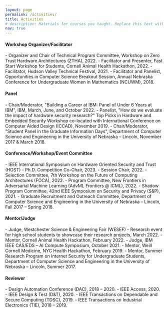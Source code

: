 ```yaml
---
layout: page
permalink: /activities/
title: Activities
# description: Materials for courses you taught. Replace this text with your description.
nav: true
---
```


<!-- For now, this page is assumed to be a static description of your courses. You can convert it to a collection similar to `_projects/` so that you can have a dedicated page for each course.

Organize your courses by years, topics, or universities, however you like! -->

<h4><b>Workshop Organizer/Facilitator</b></h4>
- Organizer and Chair of Technical Program Committee, Workshop on Zero Trust Hardware Architectures (ZTHA), 2022.
- Facilitator and Presenter, Fast Start Workshop for Students, Cornell Animal Health Hackathon, 2022. 
- Facilitator, Hudson Valley Technical Festival, 2021. 
- Facilitator and Panelist, Opportunities in Computer Science Breakout Session, Annual Nebraska Conference for Undergraduate Women in Mathematics (NCUWM), 2018. 


<h4><b>Panel</b></h4>
- Chair/Moderator, "Building a Career at IBM: Panel of Under 6 Years at IBM", IBM, March, June, and October 2022. 
- Panelist, "How do we evaluate the impact of hardware security research?" Top Picks in Hardware and Embedded Security Workshop co-located with International Conference on Computer Aided Design (ICCAD), November 2019. 
- Chair/Moderator, "Student Panel in the Graduate Information Days", Department of Computer Science and Engineering in the University of Nebraska – Lincoln, November 2017 & March 2018. 

<h4><b>Conference/Workshop/Event Committee</b></h4>
- IEEE International Symposium on Hardware Oriented Security and Trust (HOST)
    - Ph.D. Competition Co-Chair, 2023. 
    - Session Chair, 2022.
- Selection Committee, 7th Workshop on the Future of Computing Architectures (FOCA), 2022. 
- Program Committee, New Frontiers in Adversarial Machine Learning (AdvML Frontiers @ ICML), 2022. 
- Shadow Program Committee, 42nd IEEE Symposium on Security and Privacy (S&P), 2021. 
- Graduate Recruitment and Outreach Committee, Department of Computer Science and Engineering in the University of Nebraska – Lincoln, Fall 2017 – Spring 2018. 

<h4><b>Mentor/Judge</b></h4>
- Judge, Westchester Science & Engineering Fair (WESEF) - Research event for high school students to showcase their research projects, March 2022. 
- Mentor, Cornell Animal Health Hackathon, February 2022. 
- Judge, IBM IEEE CAS/EDS – AI Compute Symposium, October 2021. 
- Mentor, Weill Cornell Medicine, NYC Health Hackathon, February 2019. 
- Mentor, Summer Research Program on Internet Security for Undergraduate Students, Department of Computer Science and Engineering in the University of Nebraska – Lincoln, Summer 2017. 

<h4><b>Reviewer</b></h4>
- Design Automation Conference (DAC), 2018 – 2020.
- IEEE Access, 2020. 
- IEEE Design & Test (D&T), 2020. 
- IEEE Transactions on Dependable and Secure Computing (TDSC), 2019. 
- IEEE Transactions on Industrial Electronics (TIE), 2018 – 2019. 
